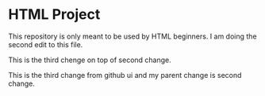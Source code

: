 ﻿# HTML Project

This repository is only meant to be used by HTML beginners.
I am doing the second edit to this file.

This is the third chenge on top of second change.

This is the third change from github ui and my parent change is second change.
